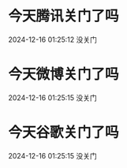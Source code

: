 # 今天腾讯关门了吗

2024-12-16 01:25:12 没关门

# 今天微博关门了吗

2024-12-16 01:25:15 没关门

# 今天谷歌关门了吗

2024-12-16 01:25:15 没关门

